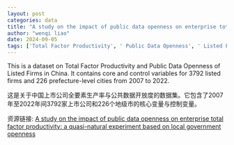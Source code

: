 ```yaml
---
layout: post
categories: data
title: "A study on the impact of public data openness on enterprise total factor productivity: a quasi-natural experiment based on local government openness"
author: "wenqi liao"
date: 2024-09-05
tags: ['Total Factor Productivity', ' Public Data Openness', ' Listed Firms', ' China', ' dataset', ' core variables', ' control variables', ' prefecture-level cities', ' 2007-2022']
---
```


This is a dataset on Total Factor Productivity and Public Data Openness of Listed Firms in China. It contains core and control variables for 3792 listed firms and 226 prefecture-level cities from 2007 to 2022.

这是关于中国上市公司全要素生产率与公共数据开放度的数据集。它包含了2007年至2022年间3792家上市公司和226个地级市的核心变量与控制变量。

资源链接: [A study on the impact of public data openness on enterprise total factor productivity: a quasi-natural experiment based on local government openness](https://doi.org/10.57760/sciencedb.12659)
